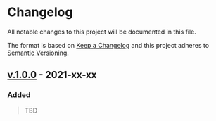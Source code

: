 # Changelog
All notable changes to this project will be documented in this file.

The format is based on [Keep a Changelog](http://keepachangelog.com/en/1.0.0/)
and this project adheres to [Semantic Versioning](http://semver.org/spec/v2.0.0.html).

## [v.1.0.0](https://github.com/stefanzweifel/alfred-emoji-pack/compare/v1.0.0) - 2021-xx-xx

### Added
> TBD